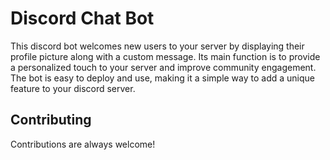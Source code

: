 
# Discord Chat Bot

This discord bot welcomes new users to your server by displaying their profile picture along with a custom message. Its main function is to provide a personalized touch to your server and improve community engagement. The bot is easy to deploy and use, making it a simple way to add a unique feature to your discord server.
## Contributing

Contributions are always welcome!

